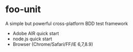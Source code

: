 foo-unit
========
A simple but powerful cross-platform BDD test framework

- Adobe AIR quick start
- node.js quick start
- Browser (Chrome/Safari/FF/IE 6,7,8.9)


